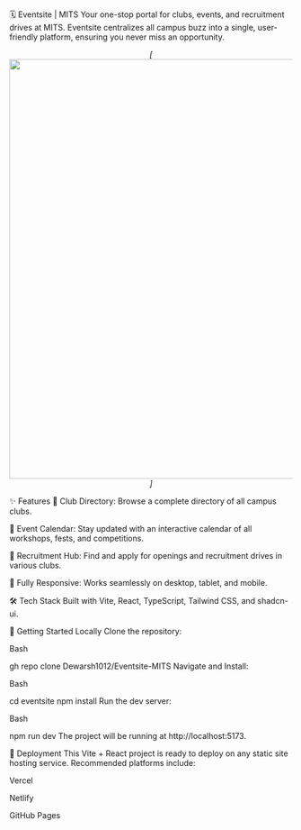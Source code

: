 🗓️ Eventsite | MITS
Your one-stop portal for clubs, events, and recruitment drives at MITS. Eventsite centralizes all campus buzz into a single, user-friendly platform, ensuring you never miss an opportunity.

<p align="center"><i>[<img width="1470" height="745" alt="image" src="https://github.com/user-attachments/assets/b6b9c419-148c-4982-b917-41fde54925ee" />
]</i></p>

✨ Features
🏢 Club Directory: Browse a complete directory of all campus clubs.

📅 Event Calendar: Stay updated with an interactive calendar of all workshops, fests, and competitions.

🚀 Recruitment Hub: Find and apply for openings and recruitment drives in various clubs.

📱 Fully Responsive: Works seamlessly on desktop, tablet, and mobile.

🛠️ Tech Stack
Built with Vite, React, TypeScript, Tailwind CSS, and shadcn-ui.

🚀 Getting Started Locally
Clone the repository:

Bash

gh repo clone Dewarsh1012/Eventsite-MITS
Navigate and Install:

Bash

cd eventsite
npm install
Run the dev server:

Bash

npm run dev
The project will be running at http://localhost:5173.

🚢 Deployment
This Vite + React project is ready to deploy on any static site hosting service. Recommended platforms include:

Vercel

Netlify

GitHub Pages

